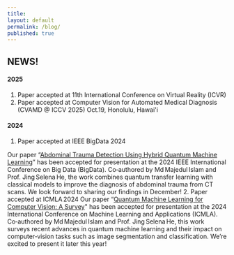 ```yaml
---
title:
layout: default
permalink: /blog/
published: true
---
```


## NEWS!
#### 2025
1. Paper accepted at  11th International Conference on Virtual Reality (ICVR) 
2. Paper accepted at Computer Vision for Automated Medical Diagnosis (CVAMD @ ICCV 2025) Oct.19, Honolulu, Hawai'i

#### 2024

1. Paper accepted at IEEE BigData 2024

Our paper “[Abdominal Trauma Detection Using Hybrid Quantum Machine Learning](https://ieeexplore.ieee.org/abstract/document/10825833)” has been accepted for presentation at the 2024 IEEE International Conference on Big Data (BigData). Co‑authored by Md Majedul Islam and Prof. Jing Selena He, the work combines quantum transfer learning with classical models to improve the diagnosis of abdominal trauma from CT scans. We look forward to sharing our findings in December!
2. Paper accepted at ICMLA 2024
Our paper “[Quantum Machine Learning for Computer Vision: A Survey](https://ieeexplore.ieee.org/abstract/document/10903340)" has been accepted for presentation at the 2024 International Conference on Machine Learning and Applications (ICMLA). Co‑authored by Md Majedul Islam and Prof. Jing Selena He, this work surveys recent advances in quantum machine learning and their impact on computer‑vision tasks such as image segmentation and classification. We’re excited to present it later this year!

<!-- 1. Lorenzo Carnevale. "[Artificial Intelligence for the Natural Disaster Management ](https://tema-project.eu/articles/artificial-intelligence-natural-disaster-management)". TEMA Project (August 2023)->
